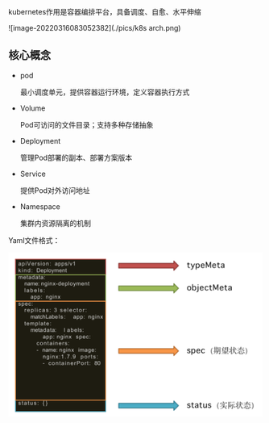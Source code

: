 kubernetes作用是容器编排平台，具备调度、自愈、水平伸缩

![image-20220316083052382](./pics/k8s arch.png)

## 核心概念

* pod

  最小调度单元，提供容器运行环境，定义容器执行方式

* Volume

  Pod可访问的文件目录；支持多种存储抽象

* Deployment

  管理Pod部署的副本、部署方案版本

* Service

  提供Pod对外访问地址

* Namespace

  集群内资源隔离的机制



Yaml文件格式：

![image-20220211105319191](./pics/image-20220211105319191.png)